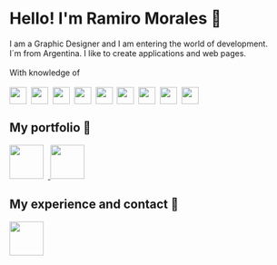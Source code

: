# Hello! I'm Ramiro Morales :wave:

I am a Graphic Designer and I am entering the world of development.
<br>I´m from Argentina. I like to create applications and web pages.
<br><br>With knowledge of
<br><br>
<img src="https://upload.wikimedia.org/wikipedia/commons/thumb/9/9a/Visual_Studio_Code_1.35_icon.svg/2048px-Visual_Studio_Code_1.35_icon.svg.png" width="30" valign="middle"> &nbsp;<img src="https://upload.wikimedia.org/wikipedia/commons/thumb/2/29/Adobe_After_Effects_CC_icon.png/492px-Adobe_After_Effects_CC_icon.png" width="30" valign="middle"> &nbsp;<img src="https://upload.wikimedia.org/wikipedia/commons/thumb/6/66/Illustrator_CC_icon.png/640px-Illustrator_CC_icon.png" width="30" valign="middle"> &nbsp;<img src="https://upload.wikimedia.org/wikipedia/commons/thumb/a/af/Adobe_Photoshop_Mobile_icon.svg/1200px-Adobe_Photoshop_Mobile_icon.svg.png" width="30" valign="middle"> &nbsp;<img src="https://programas24-7.com/wp-content/uploads/2018/12/Soft-Adobe-Dreamweaver-CC.png" width="30" valign="middle"> &nbsp;<img src="https://cdn-icons-png.flaticon.com/512/1216/1216733.png" width="30" valign="middle"> &nbsp;<img src="https://upload.wikimedia.org/wikipedia/commons/thumb/6/62/CSS3_logo.svg/800px-CSS3_logo.svg.png" width="30" valign="middle"> &nbsp;<a href="https://www.javascript.com" style="color:#FFE019;"><img src="https://cdn.icon-icons.com/icons2/2415/PNG/512/javascript_original_logo_icon_146455.png" width="30" valign="middle"></a> &nbsp;<a href="https://es.reactjs.org/" style="color:#00E4FA;"><img src="https://png2.cleanpng.com/sh/66afe664a32b42a5056e7e7725f0180d/L0KzQYm3VcEzN5ZofZH0aYP2gLBuTgJmaZR5RdxqdnH2c8PwkQQudJpnitN7eT3qecXvlfIuPZJrT6JuM3O4c4i6hMUvPWM4UaMBNEi0RYO9UcQxPGg7S6kDNz7zfri=/kisspng-react-javascript-library-github-5af70e3c5c73d5.5239164815261404763787.png" width="30" valign="middle"></a><br>

## My portfolio :art:

<a href="https://rmorales89.myportfolio.com"> <img src="https://www.buscopng.com/wp-content/uploads/Adobe-Portfolio-logo-vectorial-7dc51ed7.png" width="60"></a> &nbsp;<a href="https://www.behance.net/Ramdesign"> <img src="https://cdn-icons-png.flaticon.com/512/145/145799.png" width="60"></a>

## My experience and contact :briefcase:

<a href="https://www.linkedin.com/in/ramiro-morales-ba720b38/"> <img src="https://gbiomed.kuleuven.be/english/research/50000715/50000716/ungap/Pictures_and_Logos_UNGAP_website/social-media-logos/linkedin-logo/image" width="60"></a>
